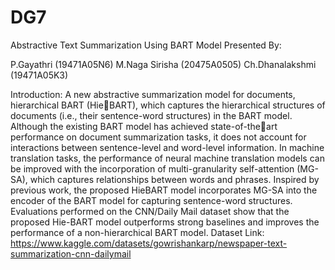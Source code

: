 # DG7
Abstractive Text Summarization Using BART Model
Presented By:

  P.Gayathri (19471A05N6)
  M.Naga Sirisha (20475A0505)
  Ch.Dhanalakshmi (19471A05K3)
  
Introduction:
A new abstractive summarization model for documents, hierarchical BART (HieBART), which captures the hierarchical structures of documents (i.e., their sentence-word
structures) in the BART model. Although the existing BART model has achieved state-of-theart performance on document summarization tasks, it does not account for interactions between sentence-level and word-level information. In machine translation tasks, the performance of neural machine translation models can be improved with the incorporation of multi-granularity self-attention (MG-SA), which captures relationships between words and phrases. Inspired by previous work, the proposed HieBART model incorporates MG-SA into the encoder of the BART model for capturing sentence-word structures. Evaluations performed on the CNN/Daily Mail dataset show that the proposed Hie-BART model outperforms strong baselines and improves the performance of a non-hierarchical BART model.
Dataset Link: https://www.kaggle.com/datasets/gowrishankarp/newspaper-text-summarization-cnn-dailymail

